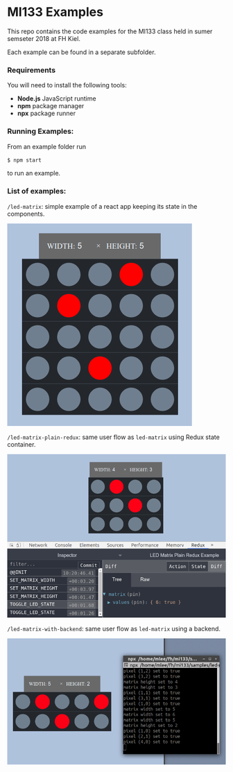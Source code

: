 # MI133 Examples

This repo contains the code examples for the MI133 class held in sumer semseter
2018 at FH Kiel.

Each example can be found in a separate subfolder.

### Requirements

You will need to install the following tools:

* **Node.js** JavaScript runtime
* **npm** package manager
* **npx** package runner

### Running Examples:

From an example folder run

```bash
$ npm start
```

to run an example.

### List of examples:

`/led-matrix`: simple example of a react app keeping its state in the components.

![led matrix screenshot](resources/led-matrix.png)

`/led-matrix-plain-redux`: same user flow as `led-matrix` using Redux state container.

![redux led matrix screenshot](resources/led-matrix-plain-redux.png)

`/led-matrix-with-backend`: same user flow as `led-matrix` using a backend.

![backend log screenshot](resources/led-matrix-with-backend.png)
